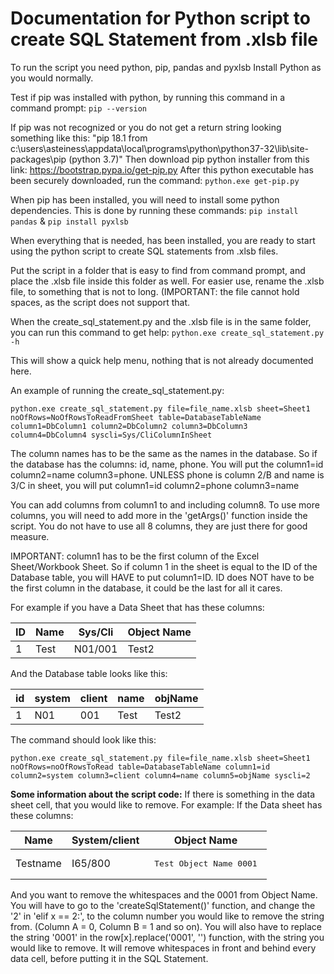 <h1> Documentation for Python script to create SQL Statement from .xlsb file </h1>

To run the script you need python, pip, pandas and pyxlsb 
Install Python as you would normally. 

Test if pip was installed with python, by running this command in a command prompt: `pip --version`

If pip was not recognized or you do not get a return string looking something like this: 
"pip 18.1 from c:\users\asteiness\appdata\local\programs\python\python37-32\lib\site-packages\pip (python 3.7)" 
Then download pip python installer from this link: https://bootstrap.pypa.io/get-pip.py
After this python executable has been securely downloaded, run the command: `python.exe get-pip.py`

When pip has been installed, you will need to install some python dependencies. This is done by running these commands: `pip install pandas` & `pip install pyxlsb`

When everything that is needed, has been installed, you are ready to start using the python script to create SQL statements from .xlsb files.

Put the script in a folder that is easy to find from command prompt, and place the .xlsb file inside this folder as well.
For easier use, rename the .xlsb file, to something that is not to long. (IMPORTANT: the file cannot hold spaces, as the script does not support that.

When the create_sql_statement.py and the .xlsb file is in the same folder, you can run this command to get help: `python.exe create_sql_statement.py -h`

This will show a quick help menu, nothing that is not already documented here.

An example of running the create_sql_statement.py:

    python.exe create_sql_statement.py file=file_name.xlsb sheet=Sheet1 noOfRows=NoOfRowsToReadFromSheet table=DatabaseTableName column1=DbColumn1 column2=DbColumn2 column3=DbColumn3 column4=DbColumn4 syscli=Sys/CliColumnInSheet

The column names has to be the same as the names in the database. So if the database has the columns: id, name, phone. You will put the column1=id column2=name column3=phone. UNLESS phone is column 2/B and name is 3/C in sheet, you will put column1=id column2=phone column3=name

You can add columns from column1 to and including column8. To use more columns, you will need to add more in the 'getArgs()' function inside the script. You do not have to use all 8 columns, they are just there for good measure.

IMPORTANT: column1 has to be the first column of the Excel Sheet/Workbook Sheet. So if column 1 in the sheet is equal to the ID of the Database table, you will HAVE to put column1=ID. ID does NOT have to be the first column in the database, it could be the last for all it cares.

For example if you have a Data Sheet that has these columns:

| ID | Name | Sys/Cli | Object Name |
| -- | ---- | ------- | ----------- |
| 1  | Test | N01/001 | Test2       |

And the Database table looks like this:

| id | system | client | name | objName |
| -- | ------ | ------ | ---- | ------- |
| 1  | N01    | 001    | Test | Test2   |

The command should look like this:

    python.exe create_sql_statement.py file=file_name.xlsb sheet=Sheet1 noOfRows=noOfRowsToRead table=DatabaseTableName column1=id column2=system column3=client column4=name column5=objName syscli=2
    
**Some information about the script code:**
If there is something in the data sheet cell, that you would like to remove. For example:
If the Data sheet has these columns:

| Name | System/client | Object Name |
| ---- | ------------- | ----------- |
| Testname | I65/800 | <pre> Test Object Name            0001 </pre> |

And you want to remove the whitespaces and the 0001 from Object Name. You will have to go to the 'createSqlStatement()' function, and change the '2' in 'elif x == 2:', to the column number you would like to remove the string from. (Column A = 0, Column B = 1 and so on). You will also have to replace the string '0001' in the row[x].replace('0001', '') function, with the string you would like to remove. It will remove whitespaces in front and behind every data cell, before putting it in the SQL Statement.
